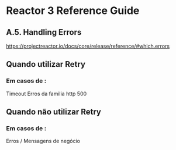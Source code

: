 # Reactor 3 Reference Guide
## A.5. Handling Errors
https://projectreactor.io/docs/core/release/reference/#which.errors

## Quando utilizar Retry
### Em casos de :

Timeout
Erros da familia http 500

## Quando não utilizar Retry
### Em casos de :
Erros / Mensagens de negócio